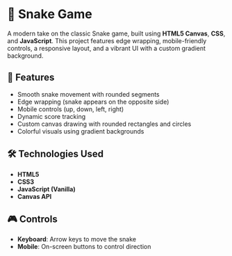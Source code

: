 # 🐍 Snake Game

A modern take on the classic Snake game, built using **HTML5 Canvas**, **CSS**, and **JavaScript**. This project features edge wrapping, mobile-friendly controls, a responsive layout, and a vibrant UI with a custom gradient background.

## 🚀 Features

- Smooth snake movement with rounded segments
- Edge wrapping (snake appears on the opposite side)
- Mobile controls (up, down, left, right)
- Dynamic score tracking
- Custom canvas drawing with rounded rectangles and circles
- Colorful visuals using gradient backgrounds

## 🛠️ Technologies Used

- **HTML5**
- **CSS3**
- **JavaScript (Vanilla)**
- **Canvas API**

## 🎮 Controls

- **Keyboard**: Arrow keys to move the snake  
- **Mobile**: On-screen buttons to control direction